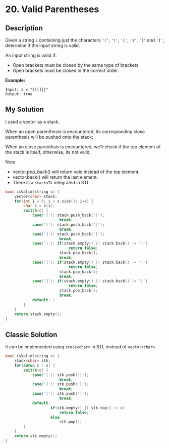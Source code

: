 # 20. Valid Parentheses
## Description
Given a string `s` containing just the characters `'('`, `')'`, `'{'`, `'}'`, `'['` and `']'`, determine if the input string is valid.

An input string is valid if:

- Open brackets must be closed by the same type of brackets.
- Open brackets must be closed in the correct order.

**Example:**
```
Input: s = "()[]{}"
Output: true
```

## My Solution
I used a vector as a stack. 

When an open parenthesis is encountered, its corresponding close parenthesis will be pushed onto the stack; 

When an close parenthsis is encountered, we'll check if the top element of the stack is itself, otherwise, its not valid.

Note

- vector.pop_back() will return void instead of the top element.
- vector.back() will return the last element.
- There is a `stack<T>` integrated in STL.
```c++
bool isValid(string s) {
    vector<char> stack;
    for(int i = 0; i < s.size(); i++) {
        char c = s[i];
        switch(c) {
            case('('): stack.push_back(')');
                        break;
            case('['): stack.push_back(']');
                        break;
            case('{'): stack.push_back('}');
                        break;
            case(')'): if(stack.empty() || stack.back() != ')')
                            return false;
                        stack.pop_back();
                        break;
            case(']'): if(stack.empty() || stack.back() != ']')
                            return false;
                        stack.pop_back();
                        break;
            case('}'): if(stack.empty() || stack.back() != '}')
                            return false;
                        stack.pop_back();    
                        break;
            default: ;
        }
    }
    return stack.empty();
}
```
## Classic Solution
It can be implemented using `stack<char>` in STL instead of `vector<char>`.

```C++
bool isValid(string s) {
    stack<char> stk;
    for(auto& c : s) {
        switch(c) {
            case('('): stk.push(')');
                        break;
            case('{'): stk.push('}');
                        break;
            case('['): stk.push(']');
                        break;
            default:
                    if(stk.empty() || stk.top() != c)
                        return false;
                    else
                        stk.pop();
        }
    }
    return stk.empty();
}
```